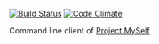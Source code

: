 [![Build Status](https://travis-ci.org/cornelius/myer.svg?branch=master)](https://travis-ci.org/cornelius/myer)
[![Code Climate](https://codeclimate.com/github/cornelius/myer.png)](https://codeclimate.com/github/cornelius/myer)

Command line client of [Project MySelf](https://github.com/cornelius/project-myself)
